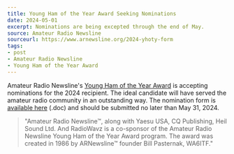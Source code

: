 ```yaml
---
title: Young Ham of the Year Award Seeking Nominations
date: 2024-05-01
excerpt: Nominations are being excepted through the end of May.
source: Amateur Radio Newsline
sourceurl: https://www.arnewsline.org/2024-yhoty-form
tags:
- post
- Amateur Radio Newsline
- Young Ham of the Year Award
---
```

Amateur Radio Newsline's [Young Ham of the Year Award](https://www.arnewsline.org/2024-yhoty-form) is accepting nominations for the 2024 recipient. The ideal candidate will have served the amateur radio community in an outstanding way. The nomination form is [available here](https://www.arnewsline.org/s/2024YOUNGHAMForm-EMAIL-ONLY.docx) (.doc) and should be submitted no later than May 31, 2024.

> "Amateur Radio Newsline™, along with Yaesu USA, CQ Publishing, Heil Sound Ltd. And RadioWavz is a co-sponsor of the Amateur Radio Newsline Young Ham of the Year Award program. The award was created in 1986 by ARNewsline™ founder Bill Pasternak, WA6ITF."